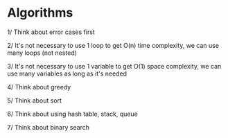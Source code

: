 # Algorithms

1/ Think about error cases first

2/ It's not necessary to use 1 loop to get O(n) time complexity, we can use many loops (not nested)

3/ It's not necessary to use 1 variable to get O(1) space complexity, we can use many variables as long as it's needed

4/ Think about greedy

5/ Think about sort

6/ Think about using hash table, stack, queue

7/ Think about binary search
